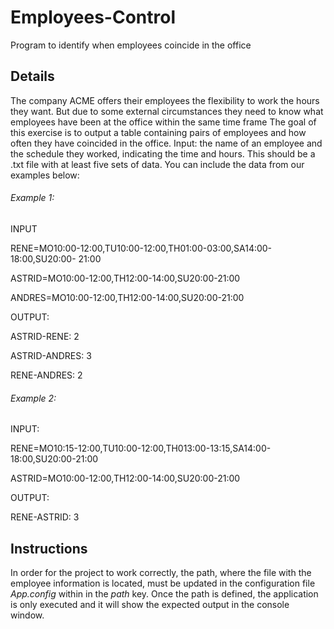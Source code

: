 # Employees-Control
Program to identify when employees coincide in the office

## Details

The company ACME offers their employees the flexibility to work the hours they want. But due to some external circumstances they need to know what employees have been at the office within the same time frame
The goal of this exercise is to output a table containing pairs of employees and how often they have coincided in the office.
Input: the name of an employee and the schedule they worked, indicating the time and hours. This should be a .txt file with at least five sets of data. You can include the data from our examples below:

###### Example 1:
INPUT

RENE=MO10:00-12:00,TU10:00-12:00,TH01:00-03:00,SA14:00-18:00,SU20:00- 21:00

ASTRID=MO10:00-12:00,TH12:00-14:00,SU20:00-21:00

ANDRES=MO10:00-12:00,TH12:00-14:00,SU20:00-21:00

OUTPUT:

ASTRID-RENE: 2

ASTRID-ANDRES: 3

RENE-ANDRES: 2

###### Example 2:
INPUT:

RENE=MO10:15-12:00,TU10:00-12:00,TH013:00-13:15,SA14:00-18:00,SU20:00-21:00

ASTRID=MO10:00-12:00,TH12:00-14:00,SU20:00-21:00

OUTPUT:

RENE-ASTRID: 3

## Instructions
In order for the project to work correctly, the path, where the file with the employee information is located, must be updated in the configuration file *App.config* within *<appSettings>* in the *path* key. Once the path is defined, the application is only executed and it will show the expected output in the console window.
